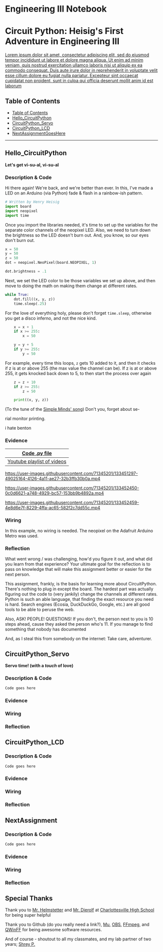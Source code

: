 # Engineering III Notebook

# Circuit Python: Heisig's First Adventure in Engineering III
[Lorem ipsum dolor sit amet, consectetur adipiscing elit, sed do eiusmod tempor incididunt ut labore et dolore magna aliqua. Ut enim ad minim veniam, quis nostrud exercitation ullamco laboris nisi ut aliquip ex ea commodo consequat. Duis aute irure dolor in reprehenderit in voluptate velit esse cillum dolore eu fugiat nulla pariatur. Excepteur sint occaecat cupidatat non proident, sunt in culpa qui officia deserunt mollit anim id est laborum](https://www.youtube.com/watch?v=dQw4w9WgXcQ)

## Table of Contents
* [Table of Contents](#TableOfContents)
* [Hello_CircuitPython](#Hello_CircuitPython)
* [CircuitPython_Servo](#CircuitPython_Servo)
* [CircuitPython_LCD](#CircuitPython_LCD)
* [NextAssignmentGoesHere](#NextAssignment)
---

## Hello_CircuitPython
**Let's get vi-su-al, vi-su-al**
### Description & Code
Hi there again! We're back, and we're better than ever. In this, I've made a LED on an Arduino (via Python) fade & flash in a rainbow-ish pattern. 

```python
# Written by Henry Heisig
import board
import neopixel
import time
```
Once you import the libraries needed, it's time to set up the variables for the separate color channels of the neopixel LED. Also, we need to turn down the brightness so the LED doesn't burn out. And, you know, so our eyes don't burn out.
```python
x = 50
y = 50
z = 50
dot = neopixel.NeoPixel(board.NEOPIXEL, 1)

dot.brightness = .1
```
Next, we set the LED color to be those variables we set up above, and then move to doing the math on making them change at different rates.
```python
while True:
    dot.fill((x, y, z))
    time.sleep(.25)
```
For the love of everything holy, please don't forget ```time.sleep```, otherwise you get a disco inferno, and not the nice kind.
```python
    x = x + 1
    if x >= 255:
        x = 50

    y = y + 5
    if y >= 255:
        y = 50
```
For example, every time this loops, ```z``` gets 10 added to it, and then it checks if z is at or above 255 (the max value the channel can be). If z is at or above 255, it gets knocked back down to 5, to then start the process over again
```python
    z = z + 10
    if z >= 255:
        z = 50

    print((x, y, z))
```
(To the tune of the [Simple Minds' song](https://youtu.be/CdqoNKCCt7A?t=54)) Don't you, forget about se-

rial monitor printing.

i hate benton

### Evidence
| [Code .py file](https://github.com/hheisig51/VigilantWaddle/blob/main/Code/9.1.21%20-%20Neopixel.py)  |
| ---- |
| [Youtube playlist of videos](https://youtube.com/playlist?list=PLWQhE570pqHrpQAAHPEJapQYsuC3Ob_V9)  |

https://user-images.githubusercontent.com/71345201/133451297-49025164-4126-4a11-ae27-32b3ffb30b0a.mp4

https://user-images.githubusercontent.com/71345201/133452450-0c0d6621-a748-4929-bc57-153bb9b4892a.mp4

https://user-images.githubusercontent.com/71345201/133452459-4e8d6e7f-8229-4ffa-ac65-582f2c7dd55c.mp4

### Wiring

In this example, no wiring is needed. The neopixel on the Adafruit Arduino Metro was used.

### Reflection
What went wrong / was challenging, how'd you figure it out, and what did you learn from that experience?  Your ultimate goal for the reflection is to pass on knowledge that will make this assignment better or easier for the next person.

This assignment, frankly, is the basis for learning more about CircuitPython. There's nothing to plug in except the board. The hardest part was actually figuring out the code to (very jankily) change the channels at different rates. Python is such an able language, that finding the exact resource you need is hard. Search engines (Ecosia, DuckDuckGo, Google, etc.) are all good tools to be able to peruse the web.

Also, ASK! PEOPLE! QUESTIONS! If you don't, the person next to you is 10 steps ahead, cause they asked the person who's 11. If you manage to find something that nobody has documented 

And, as I steal this from somebody on the internet: Take care, adventurer.

## CircuitPython_Servo
  **Servo time! (with a *touch* of love)**
### Description & Code

```python
Code goes here

```

### Evidence

### Wiring

### Reflection




## CircuitPython_LCD

### Description & Code

```python
Code goes here

```

### Evidence

### Wiring

### Reflection





## NextAssignment

### Description & Code

```python
Code goes here

```

### Evidence

### Wiring

### Reflection

## Special Thanks
Thank you to [Mr. Helmstetter](https://github.com/Helmstk1) and [Mr. Dierolf](https://github.com/david-dierolf) at [Charlottesville High School](https://github.com/chssigma/) for being super helpful 

Thank you to Github (do you really need a link?), [Mu](https://codewith.mu/), [OBS](https://obsproject.com/), [FFmpeg](https://www.ffmpeg.org/), and [QWinFF](https://qwinff.github.io/) for being awesome software resources.

And of course - shoutout to all my classmates, and my lab partner of two years; [Shrey P.](https://github.com/shrey45)